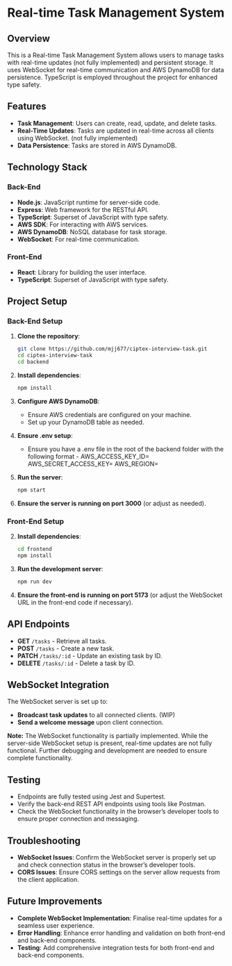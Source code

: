 # Real-time Task Management System

## Overview

This is a Real-time Task Management System allows users to manage tasks with real-time updates (not fully implemented) and persistent storage. It uses WebSocket for real-time communication and AWS DynamoDB for data persistence. TypeScript is employed throughout the project for enhanced type safety.

## Features

- **Task Management**: Users can create, read, update, and delete tasks.
- **Real-Time Updates**: Tasks are updated in real-time across all clients using WebSocket. (not fully implemented)
- **Data Persistence**: Tasks are stored in AWS DynamoDB.

## Technology Stack

### Back-End
- **Node.js**: JavaScript runtime for server-side code.
- **Express**: Web framework for the RESTful API.
- **TypeScript**: Superset of JavaScript with type safety.
- **AWS SDK**: For interacting with AWS services.
- **AWS DynamoDB**: NoSQL database for task storage.
- **WebSocket**: For real-time communication.

### Front-End
- **React**: Library for building the user interface.
- **TypeScript**: Superset of JavaScript with type safety.

## Project Setup

### Back-End Setup

1. **Clone the repository**:
    ```sh
    git clone https://github.com/mjj677/ciptex-interview-task.git
    cd ciptex-interview-task
    cd backend
    ```

2. **Install dependencies**:
    ```sh
    npm install
    ```

3. **Configure AWS DynamoDB**:
   - Ensure AWS credentials are configured on your machine.
   - Set up your DynamoDB table as needed.

4. **Ensure .env setup**:
    - Ensure you have a .env file in the root of the backend folder with the following format - 
    AWS_ACCESS_KEY_ID=
    AWS_SECRET_ACCESS_KEY=
    AWS_REGION=

5. **Run the server**:
    ```sh
    npm start
    ```

6. **Ensure the server is running on port 3000** (or adjust as needed).

### Front-End Setup

2. **Install dependencies**:
    ```sh
    cd frontend
    npm install
    ```

3. **Run the development server**:
    ```sh
    npm run dev
    ```

4. **Ensure the front-end is running on port 5173** (or adjust the WebSocket URL in the front-end code if necessary).

## API Endpoints

- **GET** `/tasks` - Retrieve all tasks.
- **POST** `/tasks` - Create a new task.
- **PATCH** `/tasks/:id` - Update an existing task by ID.
- **DELETE** `/tasks/:id` - Delete a task by ID.

## WebSocket Integration

The WebSocket server is set up to:

- **Broadcast task updates** to all connected clients. (WIP)
- **Send a welcome message** upon client connection.

**Note:** The WebSocket functionality is partially implemented. While the server-side WebSocket setup is present, real-time updates are not fully functional. Further debugging and development are needed to ensure complete functionality.

## Testing

- Endpoints are fully tested using Jest and Supertest.
- Verify the back-end REST API endpoints using tools like Postman.
- Check the WebSocket functionality in the browser’s developer tools to ensure proper connection and messaging.

## Troubleshooting

- **WebSocket Issues**: Confirm the WebSocket server is properly set up and check connection status in the browser’s developer tools.
- **CORS Issues**: Ensure CORS settings on the server allow requests from the client application.

## Future Improvements

- **Complete WebSocket Implementation**: Finalise real-time updates for a seamless user experience.
- **Error Handling**: Enhance error handling and validation on both front-end and back-end components.
- **Testing**: Add comprehensive integration tests for both front-end and back-end components.
